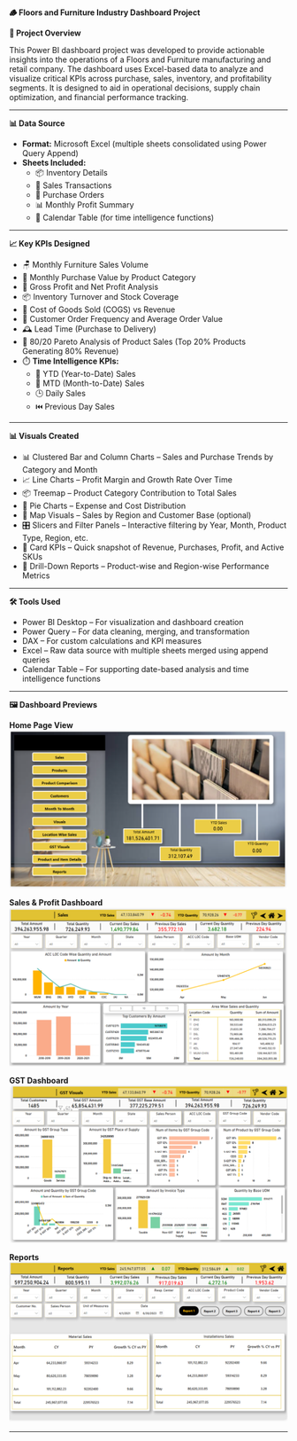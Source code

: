 <b>🪵 Floors and Furniture Industry Dashboard Project</b>

<b>📌 Project Overview</b>

This Power BI dashboard project was developed to provide actionable insights into the operations of a Floors and Furniture manufacturing and retail company. The dashboard uses Excel-based data to analyze and visualize critical KPIs across purchase, sales, inventory, and profitability segments. It is designed to aid in operational decisions, supply chain optimization, and financial performance tracking.

---

<b>📊 Data Source</b>

- <b>Format:</b> Microsoft Excel (multiple sheets consolidated using Power Query Append)  
- <b>Sheets Included:</b>  
  - 📦 Inventory Details  
  - 🧾 Sales Transactions  
  - 🛒 Purchase Orders  
  - 📊 Monthly Profit Summary  
  - 📅 Calendar Table (for time intelligence functions)

---

<b>📈 Key KPIs Designed</b>

- 🪑 Monthly Furniture Sales Volume  
- 🛒 Monthly Purchase Value by Product Category  
- 💸 Gross Profit and Net Profit Analysis  
- 📦 Inventory Turnover and Stock Coverage  
- 🧰 Cost of Goods Sold (COGS) vs Revenue  
- 🧾 Customer Order Frequency and Average Order Value  
- 🕰️ Lead Time (Purchase to Delivery)  
- 🎯 80/20 Pareto Analysis of Product Sales (Top 20% Products Generating 80% Revenue)  
- ⏱️ <b>Time Intelligence KPIs:</b>  
  - 📆 YTD (Year-to-Date) Sales  
  - 📅 MTD (Month-to-Date) Sales  
  - 🕒 Daily Sales  
  - ⏮️ Previous Day Sales  

---

<b>📊 Visuals Created</b>

- 📊 Clustered Bar and Column Charts – Sales and Purchase Trends by Category and Month  
- 📈 Line Charts – Profit Margin and Growth Rate Over Time  
- 📦 Treemap – Product Category Contribution to Total Sales  
- 🥧 Pie Charts – Expense and Cost Distribution  
- 📍 Map Visuals – Sales by Region and Customer Base (optional)  
- 🎛️ Slicers and Filter Panels – Interactive filtering by Year, Month, Product Type, Region, etc.  
- 🔢 Card KPIs – Quick snapshot of Revenue, Purchases, Profit, and Active SKUs  
- 🔁 Drill-Down Reports – Product-wise and Region-wise Performance Metrics

---

<b>🛠️ Tools Used</b>

- Power BI Desktop – For visualization and dashboard creation  
- Power Query – For data cleaning, merging, and transformation  
- DAX – For custom calculations and KPI measures  
- Excel – Raw data source with multiple sheets merged using append queries  
- Calendar Table – For supporting date-based analysis and time intelligence functions

---

<b>🖼️ Dashboard Previews</b>

<b>Home Page View</b>  
![Home Page](https://github.com/someshsn/Wood-Floors-Pro/blob/main/Home%20Page.png)

<b>Sales & Profit Dashboard</b>  
![Sales Dashboard](https://github.com/someshsn/Wood-Floors-Pro/blob/main/Sales%20Dashboard.png)

<b>GST Dashboard</b>  
![Gst Dashboard](https://github.com/someshsn/Wood-Floors-Pro/blob/main/Gst%20Visuals.png
)

<b>Reports</b>  
![Reports](https://github.com/someshsn/Wood-Floors-Pro/blob/main/Reports.png
)


---
